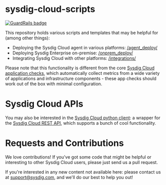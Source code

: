 # sysdig-cloud-scripts

[![GuardRails badge](https://badges.production.guardrails.io/bennythejudge/sysdig-cloud-scripts.svg)](https://www.guardrails.io)

This repository holds various scripts and templates that may be helpful for (among other things):

- Deploying the Sysdig Cloud agent in various platforms: [/agent_deploy/](https://github.com/draios/sysdig-cloud-scripts/tree/master/agent_deploy)
- Deploying Sysdig Enterprise on-premise: [/onprem_deploy/](https://github.com/draios/sysdig-cloud-scripts/tree/master/onprem_deploy)
- Integrating Sysdig Cloud with other platforms: [/integrations/](https://github.com/draios/sysdig-cloud-scripts/tree/master/integrations)

Please note that this functionality is different from the core [Sysdig Cloud application checks](http://support.sysdigcloud.com/hc/en-us/articles/205147903), which automatically collect metrics from a wide variety of applications and infrastructure components - these app checks should work out of the box with minimal configuration.

# Sysdig Cloud APIs
You may also be interested in the [Sysdig Cloud python client](https://github.com/draios/python-sdc-client): a wrapper for the [Sysdig Cloud REST API](https://sysdig.gitbooks.io/sysdig-cloud-api/content/), which supports a bunch of cool functionality.

# Requests and Contributions
We love contributions! If you've got some code that might be helpful or interesting to other Sysdig Cloud users, please just send us a pull request.

If you're interested in any new content not available here: please contact us at support@sysdig.com, and we'll do our best to help you out! 
